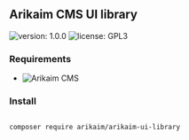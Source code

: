 ## Arikaim CMS UI library
![version: 1.0.0](https://img.shields.io/github/release/arikaim/arikaim-ui-library.svg)
![license: GPL3](https://img.shields.io/badge/License-GPLv3-blue.svg)
   
### Requirements 
  * ![Arikaim CMS](https://github.com/arikaim/arikaim)

### Install
```bash

composer require arikaim/arikaim-ui-library

```

